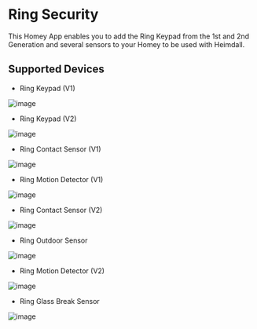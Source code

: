 # Ring Security

This Homey App enables you to add the Ring Keypad from the 1st and 2nd Generation and several sensors to your Homey to be used with Heimdall.

## Supported Devices

* Ring Keypad (V1)

![image][ringkeypad]

* Ring Keypad (V2)

![image][ringkeypad2]

* Ring Contact Sensor (V1)

![image][ringcontact]

* Ring Motion Detector (V1)

![image][ringmotion]

* Ring Contact Sensor (V2)

![image][ringcontact2]

* Ring Outdoor Sensor

![image][ringoutdoor]

* Ring Motion Detector (V2)

![image][ringmotion2]

* Ring Glass Break Sensor

![image][ringglassbreak]


[ringkeypad]: https://github.com/daneedk/com.ring.security/blob/b5d58a19a145e140fcee91dcc8c98b9bf68c559e/drivers/4AK1E9-0EU0/assets/images/small.jpg
[ringcontact]: https://github.com/daneedk/com.ring.security/blob/b5d58a19a145e140fcee91dcc8c98b9bf68c559e/drivers/4SDAE9-0EU0/assets/images/small.jpg
[ringmotion]: https://github.com/daneedk/com.ring.security/blob/b5d58a19a145e140fcee91dcc8c98b9bf68c559e/drivers/4SPAE9-0EU0/assets/images/small.jpg
[ringkeypad2]: https://github.com/daneedk/com.ring.security/blob/b5d58a19a145e140fcee91dcc8c98b9bf68c559e/drivers/4AK1SZ-0EU0/assets/images/small.jpg
[ringcontact2]: https://github.com/daneedk/com.ring.security/blob/ba8eef102a32c036aaff8ee227f7538d2babfe83/drivers/Contact%20Sensor%20v2/assets/images/small.jpg
[ringoutdoor]: https://github.com/daneedk/com.ring.security/blob/509b6d690977956379218c825c78d6a40d629c9b/drivers/Outdoor%20Sensor/assets/images/small.jpg
[ringmotion2]: https://github.com/daneedk/com.ring.security/blob/ba8eef102a32c036aaff8ee227f7538d2babfe83/drivers/Motion%20Sensor%20v2/assets/images/small.jpg
[ringglassbreak]: https://github.com/daneedk/com.ring.security/blob/243047d224464b74e7149332e8357e0b28c1978d/drivers/Glass%20Break%20Sensor/assets/images/small.jpg